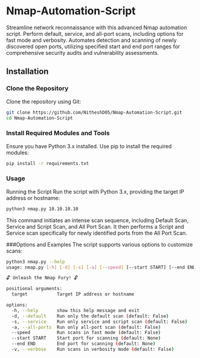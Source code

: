 # Nmap-Automation-Script

Streamline network reconnaissance with this advanced Nmap automation script. Perform default, service, and all-port scans, including options for fast mode and verbosity. Automates detection and scanning of newly discovered open ports, utilizing specified start and end port ranges for comprehensive security audits and vulnerability assessments.

## Installation

### Clone the Repository
Clone the repository using Git:

```bash
git clone https://github.com/NitheshD05/Nmap-Automation-Script.git
cd Nmap-Automation-Script
```

### Install Required Modules and Tools
Ensure you have Python 3.x installed. Use pip to install the required modules:

````bash
pip install -r requirements.txt
````

### Usage
Running the Script
Run the script with Python 3.x, providing the target IP address or hostname:

````bash
python3 nmap.py 10.10.10.10
````
This command initiates an intense scan sequence, including Default Scan, Service and Script Scan, and All Port Scan. It then performs a Script and Service scan specifically for newly identified ports from the All Port Scan.  

###Options and Examples
The script supports various options to customize scans:

````bash
python3 nmap.py --help                
usage: nmap.py [-h] [-d] [-s] [-a] [--speed] [--start START] [--end END] [-v] target

🔓 Unleash the Nmap Fury! 🔓

positional arguments:
  target           Target IP address or hostname

options:
  -h, --help       show this help message and exit
  -d, --default    Run only the default scan (default: False)
  -s, --service    Run only service and script scan (default: False)
  -a, --all-ports  Run only all-port scan (default: False)
  --speed          Run scans in fast mode (default: False)
  --start START    Start port for scanning (default: None)
  --end END        End port for scanning (default: None)
  -v, --verbose    Run scans in verbosity mode (default: False)
````

